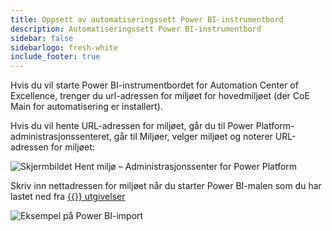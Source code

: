 ```yaml
---
title: Oppsett av automatiseringssett Power BI-instrumentbord
description: Automatiseringssett Power BI-instrumentbord
sidebar: false
sidebarlogo: fresh-white
include_footer: true
---
```

Hvis du vil starte Power BI-instrumentbordet for Automation Center of Excellence, trenger du url-adressen for miljøet for hovedmiljøet (der CoE Main for automatisering er installert).

Hvis du vil hente URL-adressen for miljøet, går du til Power Platform-administrasjonssenteret, går til Miljøer, velger miljøet og noterer URL-adressen for miljøet:

![Skjermbildet Hent miljø – Administrasjonssenter for Power Platform](/images/get-environment.png)

Skriv inn nettadressen for miljøet når du starter Power BI-malen som du har lastet ned fra [{{<product-name>}} utgivelser](https://github.com/microsoft/powercat-automation-kit/releases)

![Eksempel på Power BI-import](/images/power-bi-import.png)
